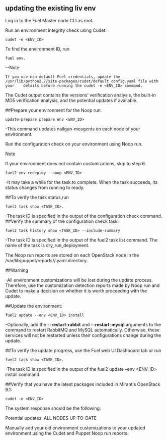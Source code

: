 ## updating the existing liv env
 
 Log in to the Fuel Master node CLI as root.

Run an environment integrity check using Cudet:
~~~
cudet -e <ENV_ID>
~~~

To find the environment ID, run 
~~~
fuel env.
~~~

  --Note

    If you use non-default Fuel credentials, update the /usr/lib/python2.7/site-packages/cudet/default_config.yaml file with your    details before running the cudet -e <ENV_ID> command.

The Cudet output contains the versions’ verification analysis, the built-in MD5 verification analysis, and the potential updates if available.

##Prepare your environment for the Noop run:

~~~~
update-prepare prepare env <ENV_ID>
~~~~

  -This command updates nailgun-mcagents on each node of your environment.

Run the configuration check on your environment using Noop run.

  Note

  If your environment does not contain customizations, skip to step 6.

~~~~
fuel2 env redeploy --noop <ENV_ID>
~~~~

  -It may take a while for the task to complete. When the task succeeds, its status changes from running to ready.

##To verify the task status,run 

~~~~
fuel2 task show <TASK_ID>. 
~~~~
  -The task ID is specified in the output of the configuration check command.
##Verify the summary of the configuration check task:

~~~~
fuel2 task history show <TASK_ID> --include-summary
~~~~

  -The task ID is specified in the output of the fuel2 task list command. The name of the task is dry_run_deployment.

The Noop run reports are stored on each OpenStack node in the /var/lib/puppet/reports/<NODE-FQDN>/<TIMESTAMP>.yaml directory.

##Warning

  -All environment customizations will be lost during the update process. Therefore, use the customization detection reports made by Noop run and Cudet to make a decision on whether it is worth proceeding with the update.

##Update the environment:

~~~~
fuel2 update --env <ENV_ID> install
~~~~
  -Optionally, add the **--restart-rabbit** and **--restart-mysql** arguments to the command to restart RabbitMQ and MySQL automatically. Otherwise, these services will not be restarted unless their configurations change during the update.

##To verify the update progress, use the Fuel web UI Dashboard tab or run 

~~~~
fuel2 task show <TASK_ID>. 
~~~~
  -The task ID is specified in the output of the fuel2 update –env <ENV_ID> install command.

##Verify that you have the latest packages included in Mirantis OpenStack 9.1:
~~~
cudet -e <ENV_ID>
~~~


The system response should be the following:

Potential updates: ALL NODES UP-TO-DATE

Manually add your old environment customizations to your updated environment using the Cudet and Puppet Noop run reports.


